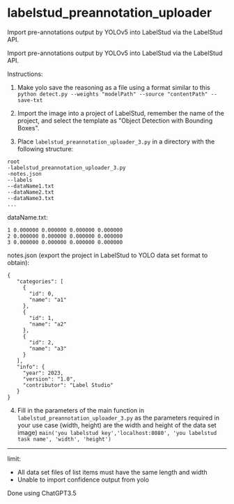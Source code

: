 # labelstud_preannotation_uploader
Import pre-annotations output by YOLOv5 into LabelStud via the LabelStud API.

Import pre-annotations output by YOLOv5 into LabelStud via the LabelStud API.

Instructions:
1. Make yolo save the reasoning as a file using a format similar to this
`python detect.py --weights "modelPath" --source "contentPath" --save-txt`

2. Import the image into a project of LabelStud, remember the name of the project, and select the template as "Object Detection with Bounding Boxes".

3. Place `labelstud_preannotation_uploader_3.py` in a directory with the following structure:
```
root
-labelstud_preannotation_uploader_3.py
-notes.json
--labels
--dataName1.txt
--dataName2.txt
--dataName3.txt
...
```


dataName.txt:
```
1 0.000000 0.000000 0.000000 0.000000
2 0.000000 0.000000 0.000000 0.000000
3 0.000000 0.000000 0.000000 0.000000
```

notes.json (export the project in LabelStud to YOLO data set format to obtain):
```
{
   "categories": [
     {
       "id": 0,
       "name": "a1"
     },
     {
       "id": 1,
       "name": "a2"
     },
     {
       "id": 2,
       "name": "a3"
     }
   ],
   "info": {
     "year": 2023,
     "version": "1.0",
     "contributor": "Label Studio"
   }
}
```

4. Fill in the parameters of the main function in `labelstud_preannotation_uploader_3.py` as the parameters required in your use case (width, height) are the width and height of the data set image)
`main('you labelstud key','localhost:8080', 'you labelstud task name', 'width', 'height')`

---

limit:
- All data set files of list items must have the same length and width
- Unable to import confidence output from yolo


Done using ChatGPT3.5
